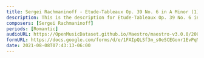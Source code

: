 ```yaml
---
title: Sergei Rachmaninoff - Etude-Tableaux Op. 39 No. 6 in A Minor (1)
description: This is the description for Etude-Tableaux Op. 39 No. 6 in A Minor by Sergei Rachmaninoff
composers: [Sergei Rachmaninoff]
periods: [Romantic]
audioURL: https://OpenMusicDataset.github.io/Maestro/maestro-v3.0.0/2008/MIDI-Unprocessed_12_R1_2008_01-04_ORIG_MID--AUDIO_12_R1_2008_wav--3.midi
formURL: https://docs.google.com/forms/d/e/1FAIpQLSf3m_s0eSCEGonr1EvPqMrvsj2UdU79nvkZiXDXHTKic621hw/viewform
date: 2021-08-08T07:43:13-06:00
---
```

